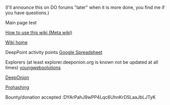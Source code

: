 (I'll announce this on DO forums "later" when it is more done, you find me if you have questions.)


Main page
test

[How to use this wiki (Meta wiki)](docs/README.md)

[Wiki home](docs/HOME.md)

DeepPoint activity points
[Google Spreadsheet](https://docs.google.com/spreadsheets/d/1tmT5frUmr5dSDAm44Bl3QUA_QeQOEuLeaQ7JupbySvQ/edit#gid=1646697783)

Explorers (at least explorer.deeponion.org is known not be updated at all times)
[youngwebsolutions](http://onionexplorer.youngwebsolutions.com:3001/)

[DeepOnion](http://explorer.deeponion.org)

[Prohashing](https://prohashing.com/explorer/Deeponion/)



Bounty/donation accepted :DYArPahJ9wPP4Lqc6UhnKrD5LaaJbLJTyK

